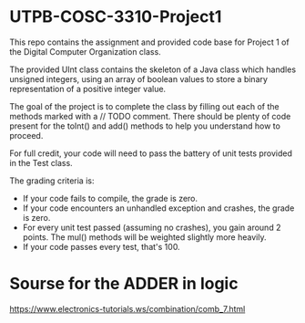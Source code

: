 # UTPB-COSC-3310-Project1
This repo contains the assignment and provided code base for Project 1 of the Digital Computer Organization class.

The provided UInt class contains the skeleton of a Java class which handles unsigned integers, using an array of boolean values to store a binary representation of a positive integer value.

The goal of the project is to complete the class by filling out each of the methods marked with a // TODO comment.  There should be plenty of code present for the toInt() and add() methods to help you understand how to proceed.

For full credit, your code will need to pass the battery of unit tests provided in the Test class.

The grading criteria is:
* If your code fails to compile, the grade is zero.
* If your code encounters an unhandled exception and crashes, the grade is zero.
* For every unit test passed (assuming no crashes), you gain around 2 points.  The mul() methods will be weighted slightly more heavily.
* If your code passes every test, that's 100.
# Sourse for the ADDER in logic
https://www.electronics-tutorials.ws/combination/comb_7.html 
